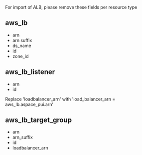 
For import of ALB, please remove these fields per resource type

## aws_lb

* arn
* arn suffix
* ds_name
* id
* zone_id

## aws_lb_listener

* arn
* id

Replace 'loadbalancer_arn' with 'load_balancer_arn = aws_lb.aspace_pui.arn'


## aws_lb_target_group

* arn
* arn_suffix
* id
* loadbalancer_arn


